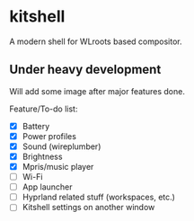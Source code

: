 # kitshell

A modern shell for WLroots based compositor.

## Under heavy development 

Will add some image after major features done.

Feature/To-do list:  
- [X] Battery  
- [X] Power profiles  
- [X] Sound (wireplumber)  
- [X] Brightness  
- [X] Mpris/music player  
- [ ] Wi-Fi  
- [ ] App launcher  
- [ ] Hyprland related stuff (workspaces, etc.)   
- [ ] Kitshell settings on another window  

